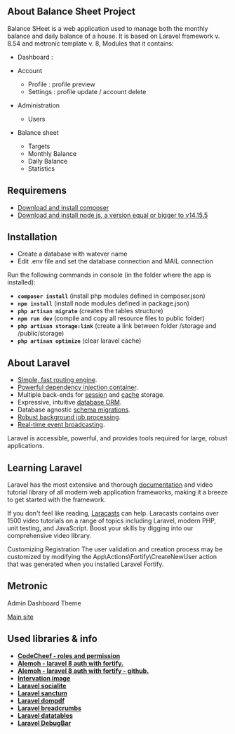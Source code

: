 ## About Balance Sheet Project

Balance SHeet is a web application used to manage both the monthly balance and daily balance of a house. It is based on Laravel framework v. 8.54 and metronic template v. 8,
Modules that it contains:

-   Dashboard :
-   Account

    -   Profile : profile preview
    -   Settings : profile update / account delete

-   Administration

    -   Users

-   Balance sheet
    -   Targets
    -   Monthly Balance
    -   Daily Balance
    -   Statistics

## Requiremens

-   [Download and install composer](https://getcomposer.org/download/)
-   [Download and install node js, a version equal or bigger to v14.15.5](https://nodejs.org/en/download/releases/)

## Installation

-   Create a database with watever name
-   Edit .env file and set the database connection and MAIL connection

Run the following commands in console (in the folder where the app is installed):

-   **`composer install`** (install php modules defined in composer.json)
-   **`npm install`** (install node modules defined in package.json)
-   **`php artisan migrate`** (creates the tables structure)
-   **`npm run dev`** (compile and copy all resource files to public folder)
-   **`php artisan storage:link`** (create a link between folder /storage and /public/storage)
-   **`php artisan optimize`** (clear laravel cache)

## About Laravel

-   [Simple, fast routing engine](https://laravel.com/docs/routing).
-   [Powerful dependency injection container](https://laravel.com/docs/container).
-   Multiple back-ends for [session](https://laravel.com/docs/session) and [cache](https://laravel.com/docs/cache) storage.
-   Expressive, intuitive [database ORM](https://laravel.com/docs/eloquent).
-   Database agnostic [schema migrations](https://laravel.com/docs/migrations).
-   [Robust background job processing](https://laravel.com/docs/queues).
-   [Real-time event broadcasting](https://laravel.com/docs/broadcasting).

Laravel is accessible, powerful, and provides tools required for large, robust applications.

## Learning Laravel

Laravel has the most extensive and thorough [documentation](https://laravel.com/docs) and video tutorial library of all modern web application frameworks, making it a breeze to get started with the framework.

If you don't feel like reading, [Laracasts](https://laracasts.com) can help. Laracasts contains over 1500 video tutorials on a range of topics including Laravel, modern PHP, unit testing, and JavaScript. Boost your skills by digging into our comprehensive video library.

Customizing Registration
The user validation and creation process may be customized by modifying the App\Actions\Fortify\CreateNewUser action that was generated when you installed Laravel Fortify.

## Metronic

Admin Dashboard Theme

[Main site](https://keenthemes.com/metronic/)

## Used libraries & info

-   **[CodeCheef - roles and permission](https://www.codecheef.org/article/user-roles-and-permissions-tutorial-in-laravel-without-packages)**
-   **[Alemoh - laravel 8 auth with fortify.](https://alemsbaja.hashnode.dev/complete-laravel-8-authentication-using-laravel-fortify-and-bootstrap-4-part-1)**
-   **[Alemoh - laravel 8 auth with fortify - github.](https://github.com/RaphAlemoh/laravel8_fortify_with_bootstrap)**
-   **[Intervation image](https://image.intervention.io/v2)**
-   **[Laravel socialite](https://laravel.com/docs/9.x/socialite)**
-   **[Laravel sanctum](https://laravel.com/docs/9.x/sanctum)**
-   **[Laravel dompdf](https://github.com/barryvdh/laravel-dompdf)**
-   **[Laravel breadcrumbs](https://packagist.org/packages/diglactic/laravel-breadcrumbs)**
-   **[Laravel datatables](https://github.com/yajra/laravel-datatables)**
-   **[Laravel DebugBar](https://github.com/barryvdh/laravel-debugbar)**

